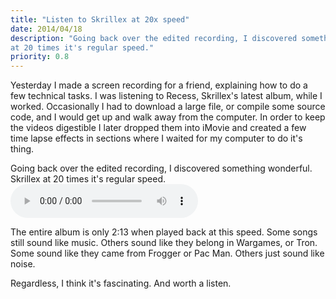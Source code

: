 ```yaml
---
title: "Listen to Skrillex at 20x speed"
date: 2014/04/18
description: "Going back over the edited recording, I discovered something wonderful. Skrillex
at 20 times it's regular speed."
priority: 0.8
---
```


Yesterday I made a screen recording for a friend, explaining how to do a few
technical tasks. I was listening to Recess, Skrillex's latest album, while I
worked. Occasionally I had to download a large file, or compile some source code,
and I would get up and walk away from the computer. In order to keep the videos
digestible I later dropped them into iMovie and created a few time lapse effects in
sections where I waited for my computer to do it's thing.

Going back over the edited recording, I discovered something wonderful. Skrillex
at 20 times it's regular speed.
<audio src="../images/blog/skrillex-at-20x/recess.mp3" controls>

The entire album is only 2:13 when played back at this speed. Some songs still
sound like music. Others sound like they belong in Wargames, or Tron. Some sound
like they came from Frogger or Pac Man. Others just sound like noise.

Regardless, I think it's fascinating. And worth a listen.
